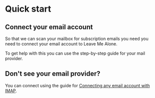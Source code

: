 # Quick start

## Connect your email account

So that we can scan your mailbox for subscription emails you need you need to connect your email account to Leave Me Alone.

To get help with this you can use the step-by-step guide for your mail provider.

## Don't see your email provider?

You can connect using the guide for [Connecting any email account with IMAP](guides/connecting-other-imap.md).

